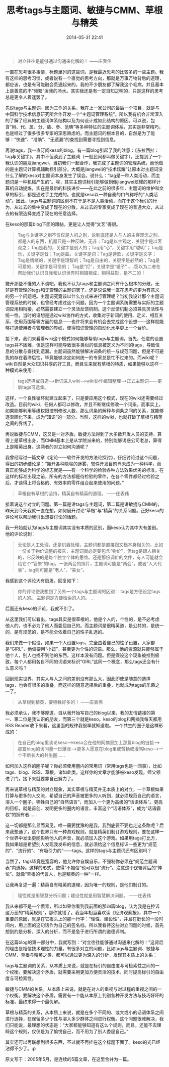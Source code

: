 ﻿---
layout: post
title:  "思考tags与主题词、敏捷与CMM、草根与精英"
date:   2014-05-31 22:41
categories: Thinking IT
tags: SoftwareEngineer
comments: true
---

> 对立往往是能够通过沟通来化解的！
> ——庄表伟

一直在思考很多事情，标题里列的这些词，是我最近思考的比较多的一些主题。我有这样的思考习惯，或者说有一个直觉的思考方向，那就是万事万物背后的道理，都应该，也是有可能融会贯通起来的。我的不少朋友都了解我这个毛病，并且基本上是善意的不“频繁”泼我的冷水。其实我还是有一定自知之明的，只是这样的思考总是更令人着迷罢了。

先说tags与主题词。因为工作的关系，我在上一家公司的最后一个项目，就是与中国科学技术信息研究所合作开发一个“主题词管理系统”。所以我有机会非常深入的了解了经典的主题词体系结构以及为何设计成如此结构的原因。可以说，包含“用、代、属、分、族、参、范畴”等多种特征的主题词体系，其实是非常精巧，也是经过了很多很多专家的深思熟虑的。而主题词的根本目的，自然是为了能够：“快速”、“准确”、“无遗漏”的查找到需要寻找到信息。

再说tags，我一直订阅keso的blog，有一篇blog引起了我的注意：《东拉西扯：tag与关键字》，其中不但谈到了主题词（一般民间都叫做关键字），还提到了一个我认识的朋友jiangwei。当初我们一起合作，我完成了主题词的管理系统，而他做的是主题词计算机辅助标引部分。大概是jiangwei的“技术炫耀”让原本对主题词没什么了解的keso对主题词本身发生了误会。说什么：“tag是一种人类活动，而主题词是一种机械产生的”。唉，其实主题词标引能够做到像jiangwei炫耀的那样计算机自动提炼，实在是最新的科技进步——在此之前的很多年，主题词的维护和文章的标引，都是通过手工完成的。也就是keso以一种自豪的口气称呼的“人类活动”。因此，tags与主题词的区别不在于是不是人类活动，而在于这个标引的行为，从过去的集中变成了现在的分散，从过去的专家变成了现在的普通大众，从过去的有限选择变成了现在的任意选择。

在keso的那篇blog下面的跟帖，更是让人觉得“文艺”得很。

>Tag与关键字之别不仅仅是人机之别，说到底还是人与人的主客观念之别，都是人的东西，机器只是一种反映，无非：Tag是以主观之，关键字是以客观之；Tag是我的，关键字是别人的；Tag用“心”，关键字用“聪明”；Tag是乐，关键字是音；Tag是曲，关键字是词；Tag是诗歌，关键字是文字；Tag是情绪的，关键字是理智的；Tag是自由的，关键字是必然的；Tag是可爱的，关键字是可信的； Tag是“灯”，关键字是“镜子”……窃以为二者在帮助我们认识自我和认识世界时相辅相成，相得益彰，是不二的！

撇开那些不懂的人不谈吧，我也不认为tags和主题词之间有什么根本的分歧，无非是有管理的tags和无管理的主题词罢了。还是说说我一直在思考的更为有意义的另一个问题吧。主题词究竟该以什么方式来进行管理呢？当初我设计那个主题词管理系统的时候，也曾经考虑过这个问题，因为一个主题词系统需要与实际的主题词应用相衔接，必然需要建立一个灵活反馈机制。这个反馈机制必须兼具灵活性与统一性。当时的设想是通过wiki协作的方式，收集对于新词的使用、定义、相互关系、使用范围等等方面的信息——也许将来会有机会去完成这个设想——这样就能够打通使用者与管理者的界线，使得知识管理的自动化水平更上一个台阶。

接下来，我们来看看wiki这个模式如何能够帮助tags与主题词。首先，任意的设置tags并不困难，但是这样可能导致很多类似的信息被定义为不同的tags，导致信息的分散与查找到遗漏。主题词虽然能够解决词条的统一与规范问题，但是不可避免的存在着滞后性，毕竟能够决定如何统一的专家总是忙不过来的。而wiki呢？wiki自然是大众知识共享的好工具，而且生来就有草根的特质，如果能够以这样一种模式来使用：

>tags选择或自造——>新词进入wiki——>wiki协作编辑整理——>正式主题词——更新tags可选集。

这样，一个良性循环就建立起来了，只是要应用这个模式，现在的wiki还需要经过改造。目前的wiki，任何人都可以修改，并且不断继续修改一个词条。而事实上，如果能够利用等级权限控制修改人数，那么词条的解释与词条之间的关系，就能够逐渐固化下来，成为“知识”的一部分。当然，这样的wiki，也就打破了草根与精英之间的界线了。

再说敏捷与CMM，这又是一对矛盾。敏捷方法得到了大多数开发人员的支持，算得上是草根出身，而CMM基本上是从学院派来的，特别能够诱惑公司老总，算得上是精英出身。这两者的对立如何沟通呢？

我曾经写过一篇文章《定论——软件开发的方法论探讨》，仔细讨论过这个问题，得出的初步结论是：“撇开各种隐喻的迷雾，软件开发目前尚未成为一种科学，而真正能够成为科学的标志就是——有一个科学的检验各种方法效果优劣的标准。在这样的标准出现之前，所有的方法都是待检验的零件，在各个零件都经过检验之后，才谈得上将合格的、有效率的零件组合起来使用的问题。”

>草根自有草根的坚持，精英自有精英的道理。
>——庄表伟

接着说这个对立的问题。第一篇是讲tags与主题词，第二篇是讲敏捷与CMM的，昨天到今天我就一直在想，如何展开讨论“草根”与“精英”的关系问题。正好keso的评论可以帮助我引出想要讨论的话题。

我一开始就认为tags与主题词其实没有本质的区别，而keso认为其中大有差别。他的评论说到：

>无论是人工处理，还是机器处理，主题词都是直接跟文档本身相关的，比如一份关于物价调整的报告，主题词就必定要包含“物价”，但tag是跟人相关的，它反映的是每个独立个体的思维。还是那份调价的文件，有人可能就会给它个“官僚”的tag。一张两会的照片，主题词可能是“两会”，或者“人大代表”，tag则可能是“老人”、“美女”。

我感到这个评论大有启发，回复如下：

>你的评论使我想到了另外一个tags与主题词的区别：
>tags是方便设定tags的人的。
>主题词是方便检索的人的。
>…

后面还有keso的评论，我就不引了。

从这里我们可以看出，tags其实是很草根的，他是个人的，个性的，是不必考虑他人的，也不必为了他人而委屈自己的。而主题词是很精英道，是公共的，是统一的，是有规范的，是不能全依着自己的性子乱选的。

我们来做一个假设，如果一个人设置tags，完全由着自己的性子设置，人家都是“GIRL”，他偏要用“小妞”，甚至更为个性的词语。那么，他的资源就只能够属于他个人，别人也找不到他的东西。这样本没有问题。但是假设这个现象被推到极致，每个人都用各自不同的词语来标识“GIRL”这同一个概念，那么tags还会有什么意义吗？

回到现实世界，其实人与人之间的差别没有那么大，因此即使是随意的选择tags，也会有很多的重叠，而这样的随意选择后的重叠，也就成为tags的乐趣之一了。

>从草根到精英，要牺牲好多的！
>——庄表伟

我必须承认，我不够厚道。自从我开始写自己的blog以来，我的友情链接的第一、第二位是我认识的朋友，而第三个就是keso。keso的blog和网摘我每天都用RSS Reader收下来看，这里面的规律我很早就知道啦。
一个共生的圈子是这样形成的：

>在自己的blog里谈论keso——>keso会在他的网摘里加上那篇blog的链接——>那篇blog的访问量一日爆涨——>更多人愿意在blog里或赞扬或漫骂keso——>一个不断长大的共生圈……

如何加入这样的圈子呢？你必须使用圈内的常用词（常用tags也是一回事），比如tags、blog、RSS、草根，诸如此类。这样你的文章才能够被keso发现，师父领进了门，接下来就要靠自己努力了。

再来说草根与精英的对立现象，其实草根与精英并无本质上的对立，一个草根如果打算与更多的人交流，希望自己的声音被更多的人听到，就必须规范自己的语言，溶入一个圈子，牺牲自己的“自然语言”，而加入一个更为高级的“话语体系”。更高的目标，就是首创、发明更多的圈内的语言，丰富这个“话语体系”，成为“话语霸权”的拥有者……

这一切都是那么显而易见，唯一需要犹豫的是我，我到底要不要也走这条路呢？后来我想通了，这个世界只有一种游戏规则，就是精英们制订游戏规则，要在这样一个世界中发出更能影响他人的声音，就必须加入这个游戏。如果用tags打比方，我如果越是希望别人发现我发布的信息，就必须给这个信息标识一些更为“规范的”、“流行的”、“有吸引力的”——tags。这样的tags与主题词还有区别吗？

当然了，tags毕竟是宽容的，他允许你自娱自乐，不强制你必须在“规范主题词表”内选择。这样的形式，使得“不媚俗”也可以很“流行”。注意这个逻辑背后的“悖论”。就像“草根的代言人，也是精英的一种”一样。

让我再复述一遍：精英自有精英的道理，因为唯一的规则，是他们制订的。

>理性就是用智慧分析问题；建设性就是用智慧解决问题。
>——庄表伟

我从来都不是一个愤青，所以如果你看到我前面的那四篇blog，认为我是在控诉这万恶的“精英规则”，那你就错了。我当年相当喜欢读《经济观察报》，其中一个重要的原因，就是在它报头上的那一行字：“理性、建设性”，并且在挺长的一段时间内，用上面的这句话作为自己的签名档。所以我看待这些对立问题的时候，首先想到的是分析，深入的分析，而不是急于进行所谓的道德评判。

在这篇blog的第一部分中，我就写到：“对立往往能够通过沟通来化解的！”这背后的理由是相信技术理性的力量。有很多对立的问题，比如tags与主题词、敏捷与CMM、草根与精英之类，都可以通过更为深入的分析，发现其本质上的关系：

tags与主题词的关系，从本质上来说，就是在标引的自由度与可检索性之间的一个权衡。要解决这个矛盾，就需要采用更加方便灵活的技术，同时提高标引的自由度与可检索性。

敏捷与CMM的关系，从本质上来说，就是在对人的重视与对过程的重视之间的一个权衡。要解决这个矛盾，需要有一个能从本原上判别各种开发方法与技巧好坏的标准，最终求得一个最优解。

草根与精英的关系，从本质上来说，就是在多个不同的、或大或小的话语体系之间进行选择，在保留多少个性与溶入多少群体之间进行权衡。这个问题很难解决，我们只能说，最理想的状态是：“大家都能够知道有这么个规则，而且，还能不去理睬这个规则，仅仅是为了愉悦自己，而不用为了别人委屈自己。”

其实还可以再联想到很多东西，不过就不再挂在这个标题下面了。keso的光已经沾得不少了。:p


原文写于：2005年5月，是连续的5篇文章，在这里合并为一篇。